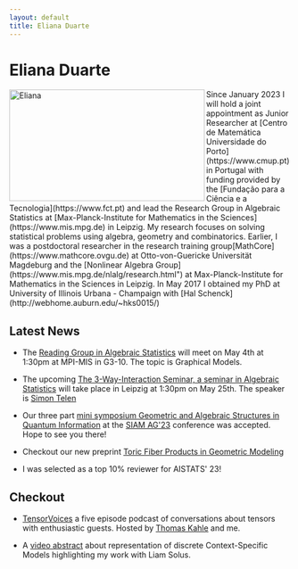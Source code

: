 ```yaml
---
layout: default
title: Eliana Duarte 
---
```


# Eliana Duarte
<img src="/assets/Eliana.jpg" alt="Eliana" align="left" style="width:350px;height:200px;">
Since January 2023 I will hold a joint appointment as Junior Researcher at [Centro de Matemática Universidade do Porto](https://www.cmup.pt) in Portugal with funding provided by
the [Fundação para a Ciência e a Tecnologia](https://www.fct.pt)   and 
lead the Research Group in Algebraic Statistics at  [Max-Planck-Institute for Mathematics in the Sciences](https://www.mis.mpg.de) in 
Leipzig. My research focuses on solving statistical problems using algebra, geometry and combinatorics.
Earlier, I was a postdoctoral researcher in the research training group[MathCore](https://www.mathcore.ovgu.de) at Otto-von-Guericke Universität Magdeburg
and the [Nonlinear Algebra Group](https://www.mis.mpg.de/nlalg/research.html") at Max-Planck-Institute for Mathematics in the Sciences in Leipzig. In May 2017 I obtained my PhD at University of Illinois Urbana - Champaign with
[Hal Schenck](http://webhome.auburn.edu/~hks0015/)

## Latest News
* The [Reading Group in Algebraic Statistics](https://emduart2.github.io/2023/03/15/ReadingGroupAstat.html) will meet on May 4th at 1:30pm at MPI-MIS in G3-10. The topic
is Graphical Models.

* The upcoming  [The 3-Way-Interaction Seminar, a seminar in Algebraic Statistics](http://3-way-interaction.de) will take place in Leipzig at 1:30pm on May 25th. The speaker is
[Simon Telen](https://simontelen.webnode.page)

* Our three part [mini symposium Geometric and Algebraic Structures in Quantum Information](https://meetings.siam.org/sess/dsp_programsess.cfm?SESSIONCODE=77689)  at the [SIAM AG'23](https://www.siam.org/conferences/cm/conference/ag23?_ga=2.84031961.1391181692.1683103512-1015601264.1670088792) conference was accepted. Hope to see you there!

* Checkout our new preprint [Toric Fiber Products in Geometric Modeling](https://arxiv.org/abs/2303.08754)

* I was selected as a top 10% reviewer for AISTATS' 23!



## Checkout
* [TensorVoices](https://tensorvoices.de) a five episode podcast of conversations about tensors with enthusiastic guests. Hosted by 
    [Thomas Kahle](https://thomas-kahle.de) and me.

* A [video abstract](https://www.youtube.com/watch?v=CccVNRFmR1I) about representation of discrete Context-Specific Models highlighting my work with Liam Solus.